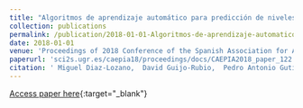 ```yaml
---
title: "Algoritmos de aprendizaje automático para predicción de niveles de niebla usando ventanas estáticas y dinámicas"
collection: publications
permalink: /publication/2018-01-01-Algoritmos-de-aprendizaje-automatico-para-prediccion-de-niveles-de-niebla-usando-ventanas-estaticas-y-dinamicas
date: 2018-01-01
venue: 'Proceedings of 2018 Conference of the Spanish Association for Artificial Intelligence (CAEPIA2018)'
paperurl: 'sci2s.ugr.es/caepia18/proceedings/docs/CAEPIA2018_paper_122.pdf'
citation: ' Miguel Diaz-Lozano,  David Guijo-Rubio,  Pedro Antonio Gutiérrez,  Carlos Casanova-Mateo,  Sancho Salcedo-Sanz,  César Hervás-Martínez, &quot;Algoritmos de aprendizaje automático para predicción de niveles de niebla usando ventanas estáticas y dinámicas.&quot; Proceedings of 2018 Conference of the Spanish Association for Artificial Intelligence (CAEPIA2018), 2018, pp. 833-838.'
---
```

[Access paper here](http://sci2s.ugr.es/caepia18/proceedings/docs/CAEPIA2018_paper_122.pdf){:target="_blank"}
